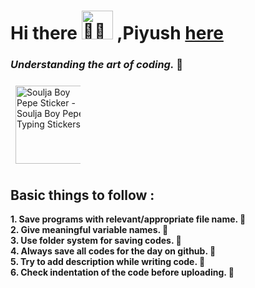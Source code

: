  <img class="project-assets-image img-responsive constrained" alt src="https://cdna.artstation.com/p/assets/images/images/060/460/880/original/pixel-jeff-chill-mario-2023-2.gif?1678633376">


<!-- <img style="display: block;-webkit-user-select: none;margin: auto;cursor: zoom-in;background-color: hsl(0, 0%, 90%);" src="https://user-images.githubusercontent.com/22107794/139580686-887df369-edb8-4bc8-b607-4fbf6d7e4866.gif" width="850" height="250"> -->
 
<!--  EXISTENTIAL CRISIS
 <img src="https://data.nextshark.com/wp-content/uploads/2018/01/002.gif" jsaction="load:XAeZkd;" jsname="HiaYvf" class="n3VNCb KAlRDb" alt="Artist Creates The Best Japanese Pixel Art GIFs on Earth | NextShark.com" data-noaft="1" style="width: 465px; height: 347.588px; margin: 0px;">

 <img src="http://38.media.tumblr.com/7e60191…/tumblr_ntik0xmTjf1qze3hdo1_r1_500.gif" jsaction="load:XAeZkd;" jsname="HiaYvf" class="n3VNCb KAlRDb" alt="pixel art animated gif | WiffleGif" data-noaft="1" style="width: 465px; height: 267.84px; margin: 0px;">
  -->
 
 
<!--  MAN IN FRONT OF COMPUTER
<img src="https://i.pinimg.com/originals/15/e7/e3/15e7e30….gif" jsaction="load:XAeZkd;" jsname="HiaYvf" class="n3VNCb KAlRDb" alt="Pixel Art Gallery | Pixel art games, Cool pixel art, Pixel art tutorial" data-noaft="1" style="width: 465px; height: 248px; margin: 0px;"> -->
 
 
<!--  SPACE ONE
 <img src="https://images.squarespace-cdn.com/content/v1/60b264f…/1622453214675-1239BUJ9UF9GE9U2P5Q3/Farewell.gif" jsaction="load:XAeZkd;" jsname="HiaYvf" class="n3VNCb KAlRDb" alt="Pixel Art NFT Week" data-noaft="1" style="width: 465px; height: 261.562px; margin: 0px;"> -->
 
<!--  COOL ROBOT IN FRONT OF COMPUTER
<img src="https://64.media.tumblr.com/cca4f06…/428a8db1dc8ae92f-87/s1280x1920/7c75155….gif" jsaction="load:XAeZkd;" jsname="HiaYvf" class="n3VNCb KAlRDb" alt="KIROKAZE — Wallpaper Engine check out some animated gif on..." data-noaft="1" style="width: 465px; height: 228.373px; margin: 0px;"> -->

<!--   CAR DRIVE
 <img src="https://mintspace-media.fra1.digitaloceanspaces.com/wp-content/uploads/2021/12/04001831/Retro-pixel-art.gif" jsaction="load:XAeZkd;" jsname="HiaYvf" class="n3VNCb KAlRDb" alt="Retro Pixel Art (Gift) - Mint Space NFT Marketplace - Buy, Sell and Create  NFTs Art Tokens without Fees" data-noaft="1" style="width: 465px; height: 261.562px; margin: 0px;"> -->


# Hi there <img src="https://emojipedia-us.s3.amazonaws.com/source/noto-emoji-animations/344/waving-hand_light-skin-tone_1f44b-1f3fb_1f3fb.gif" jsaction="load:XAeZkd;" jsname="HiaYvf" class="n3VNCb KAlRDb" alt="👋🏻 Waving Hand Sign: Light Skin Tone Emoji" data-noaft="1" style="width: 50px; height: 46px; margin: 0px;"> ,Piyush [here](https://twitter.com/piyushgoyalll)   


### *****Understanding the art of coding.***** 🔭 


 <img src="https://c.tenor.com/itjFesV8_RUAAAAi/soulja-boy-pepe.gif" width="125" height="125" alt="Soulja Boy Pepe Sticker - Soulja Boy Pepe Typing Stickers" style="max-width: 104px; background-color: unset; margin: 8px;"> 


## Basic things to follow :

**1. Save programs with relevant/appropriate file name. 🔖** \
**2. Give meaningful variable names. 💭** \
**3. Use folder system for saving codes. 📂** \
**4. Always save all codes for the day on github. 💾** \
**5. Try to add description while writing code. 📝** \
**6. Check indentation of the code before uploading. 🏁**
 
<!-- 
<img style="display: block;-webkit-user-select: none;margin: auto;cursor: zoom-in;background-color: hsl(0, 0%, 90%);" src="https://user-images.githubusercontent.com/33700292/101157406-eec79080-35de-11eb-9543-5c57727a309b.gif" width="50" height="46"> 

<img style="display: block;-webkit-user-select: none;margin: auto;cursor: zoom-in;background-color: hsl(0, 0%, 90%);" src="https://www.emojiall.com/images/240/skype/1f57a.png" width="60" height="60">

  -->





<!--  <img src="https://media.tenor.com/v4Fc2owWTY4AAAAd/disco-dancing.gif" jsaction="load:XAeZkd;" jsname="HiaYvf" class="n3VNCb KAlRDb" alt="Disco Dancing GIF - Disco Dancing Swaying - Discover & Share GIFs" data-noaft="1" style="width: 415px; height: 311.25px; margin: 0px;"> -->


<!--  <img src="http://static.skaip.org/img/emoticons/180x180/f6fcff/discodancer.gif" jsaction="load:XAeZkd;" jsname="HiaYvf" class="n3VNCb KAlRDb" alt="Dancing Emoji Gif" data-noaft="1" style="width: 180px; height: 180px; margin: 18.6px 0px;"> -->



